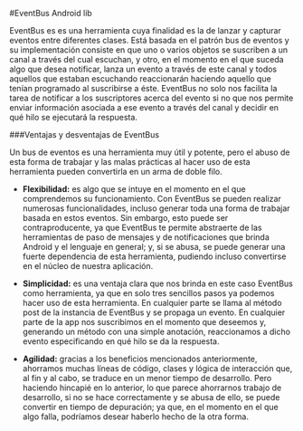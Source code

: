 #EventBus Android lib

EventBus es es una herramienta cuya finalidad es la de lanzar y capturar eventos entre diferentes clases. Está basada en el patrón bus de eventos y su implementación consiste en que uno o varios objetos se suscriben a un canal a través del cual escuchan, y otro, en el momento en el que suceda algo que desea notificar, lanza un evento a través de este canal y todos aquellos que estaban escuchando reaccionarán haciendo aquello que tenían programado al suscribirse a éste. EventBus no solo nos facilita la tarea de notificar a los suscriptores acerca del evento si no que nos permite enviar información asociada a ese evento a través del canal y decidir en qué hilo se ejecutará la respuesta.

###Ventajas y desventajas de EventBus

Un bus de eventos es una herramienta muy útil y potente, pero el abuso de esta forma de trabajar y las malas prácticas al hacer uso de esta herramienta pueden convertirla en un arma de doble filo.
* **Flexibilidad:** es algo que se intuye en el momento en el que comprendemos su funcionamiento. Con EventBus se pueden realizar numerosas funcionalidades, incluso generar toda una forma de trabajar basada en estos eventos. Sin embargo, esto puede ser contraproducente, ya que EventBus te permite abstraerte de las herramientas de paso de mensajes y de notificaciones que brinda Android y el lenguaje en general; y, si se abusa, se puede generar una fuerte dependencia de esta herramienta, pudiendo incluso convertirse en el núcleo de nuestra aplicación.

* **Simplicidad:** es una ventaja clara que nos brinda en este caso EventBus como herramienta, ya que en solo tres sencillos pasos ya podemos hacer uso de esta herramienta. En cualquier parte se llama al método post de la instancia de EventBus y se propaga un evento. En cualquier parte de la app nos suscribimos en el momento que deseemos y, generando un método con una simple anotación, reaccionamos a dicho evento especificando en qué hilo se da la respuesta.

* **Agilidad:** gracias a los beneficios mencionados anteriormente, ahorramos muchas líneas de código, clases y lógica de interacción que, al fin y al cabo, se traduce en un menor tiempo de desarrollo. Pero haciendo hincapié en lo anterior, lo que parece ahorrarnos trabajo de desarrollo, si no se hace correctamente y se abusa de ello, se puede convertir en tiempo de depuración; ya que, en el momento en el que algo falla, podríamos desear haberlo hecho de la otra forma.


